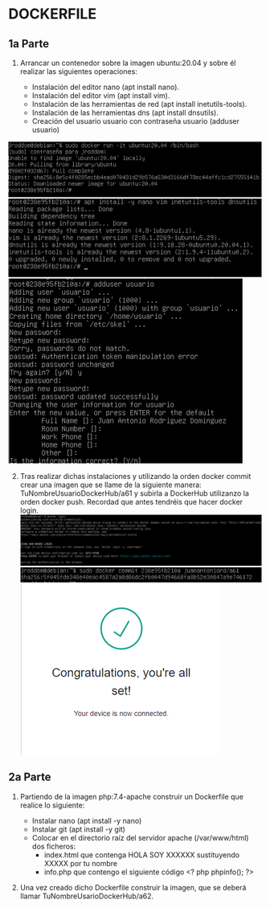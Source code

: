 # DOCKERFILE

## 1a Parte

1. Arrancar un contenedor sobre la imagen ubuntu:20.04 y sobre él realizar las siguientes operaciones:

    - Instalación del editor nano (apt install nano).
    - Instalación del editor vim (apt install vim).
    - Instalación de las herramientas de red (apt install inetutils-tools).
    - Instalación de las herramientas dns (apt install dnsutils).
    - Creación del usuario usuario con contraseña usuario (adduser usuario)

![](https://github.com/jroddom0103/DESPLIEGUE/blob/master/Docker/Parte-4/Capturas/DockerUbuntu.png) 
![](https://github.com/jroddom0103/DESPLIEGUE/blob/master/Docker/Parte-4/Capturas/DockerNanoVimUtils.png) 
![](https://github.com/jroddom0103/DESPLIEGUE/blob/master/Docker/Parte-4/Capturas/DockerUsuario.png) 



2. Tras realizar dichas instalaciones y utilizando la orden docker commit crear una imagen que se llame de la siguiente manera: TuNombreUsuarioDockerHub/a61 y subirla a DockerHub utilizanzo la orden docker push. Recordad que antes tendréis que hacer docker login.
![](https://github.com/jroddom0103/DESPLIEGUE/blob/master/Docker/Parte-4/Capturas/DockerLogin.png) 
![](https://github.com/jroddom0103/DESPLIEGUE/blob/master/Docker/Parte-4/Capturas/DockerCommit.png) 
![](https://github.com/jroddom0103/DESPLIEGUE/blob/master/Docker/Parte-4/Capturas/DockerConectado.png) 




## 2a Parte

1. Partiendo de la imagen php:7.4-apache construir un Dockerfile que realice lo siguiente:
    - Instalar nano (apt install -y nano)
    - Instalar git (apt install -y git)
    - Colocar en el directorio raíz del servidor apache (/var/www/html) dos ficheros:
        - index.html que contenga HOLA SOY XXXXXX sustituyendo XXXXX por tu nombre
        - info.php que contengo el siguiente código &lt;? php phpinfo(); ?>

2. Una vez creado dicho Dockerfile construir la imagen, que se deberá llamar TuNombreUsarioDockerHub/a62.

